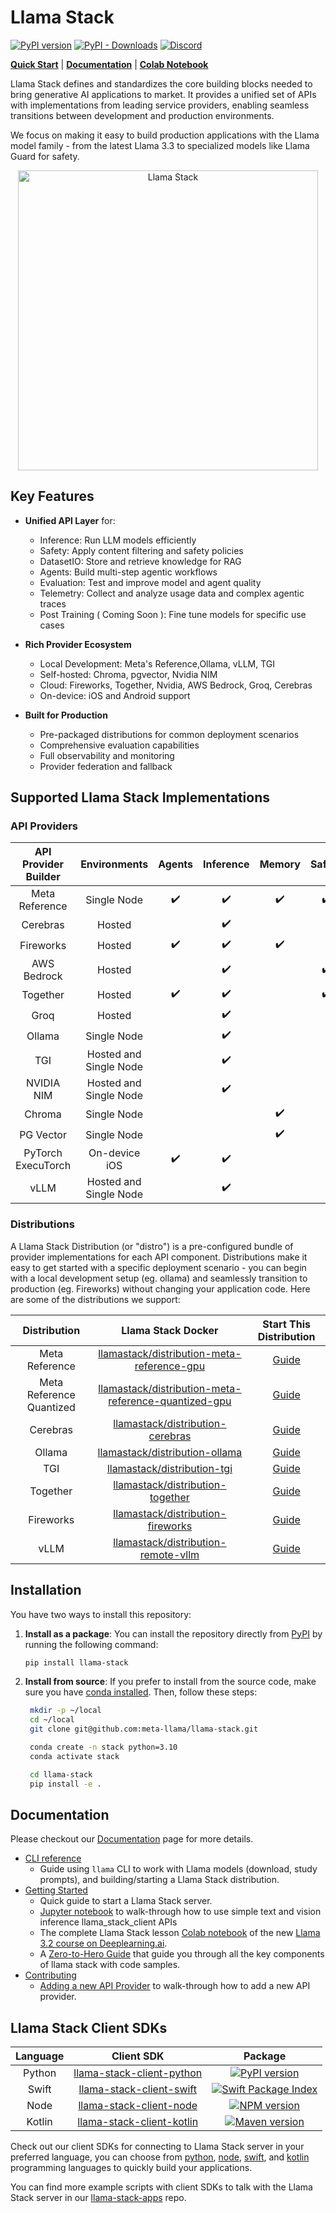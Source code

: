 # Llama Stack

[![PyPI version](https://img.shields.io/pypi/v/llama_stack.svg)](https://pypi.org/project/llama_stack/)
[![PyPI - Downloads](https://img.shields.io/pypi/dm/llama-stack)](https://pypi.org/project/llama-stack/)
[![Discord](https://img.shields.io/discord/1257833999603335178)](https://discord.gg/llama-stack)

[**Quick Start**](https://llama-stack.readthedocs.io/en/latest/getting_started/index.html) | [**Documentation**](https://llama-stack.readthedocs.io/en/latest/index.html) | [**Colab Notebook**](./docs/getting_started.ipynb)

Llama Stack defines and standardizes the core building blocks needed to bring generative AI applications to market. It provides a unified set of APIs with implementations from leading service providers, enabling seamless transitions between development and production environments.

We focus on making it easy to build production applications with the Llama model family - from the latest Llama 3.3 to specialized models like Llama Guard for safety.

<div style="text-align: center;">
  <img
    src="https://github.com/user-attachments/assets/33d9576d-95ea-468d-95e2-8fa233205a50"
    width="480"
    title="Llama Stack"
    alt="Llama Stack"
  />
</div>

## Key Features

- **Unified API Layer** for:
  - Inference: Run LLM models efficiently
  - Safety: Apply content filtering and safety policies
  - DatasetIO: Store and retrieve knowledge for RAG
  - Agents: Build multi-step agentic workflows
  - Evaluation: Test and improve model and agent quality
  - Telemetry: Collect and analyze usage data and complex agentic traces
  - Post Training ( Coming Soon ): Fine tune models for specific use cases

- **Rich Provider Ecosystem**
  - Local Development: Meta's Reference,Ollama, vLLM, TGI
  - Self-hosted: Chroma, pgvector, Nvidia NIM
  - Cloud: Fireworks, Together, Nvidia, AWS Bedrock, Groq, Cerebras
  - On-device: iOS and Android support

- **Built for Production**
  - Pre-packaged distributions for common deployment scenarios
  - Comprehensive evaluation capabilities
  - Full observability and monitoring
  - Provider federation and fallback


## Supported Llama Stack Implementations
### API Providers
|                                  **API Provider Builder**                                  |    **Environments**    |     **Agents**     |   **Inference**    |     **Memory**     |     **Safety**     |   **Telemetry**    |
|:------------------------------------------------------------------------------------------:|:----------------------:|:------------------:|:------------------:|:------------------:|:------------------:|:------------------:|
|                                       Meta Reference                                       |      Single Node       | :heavy_check_mark: | :heavy_check_mark: | :heavy_check_mark: | :heavy_check_mark: | :heavy_check_mark: |
|                                          Cerebras                                          |         Hosted         |                    | :heavy_check_mark: |                    |                    |                    |
|                                         Fireworks                                          |         Hosted         | :heavy_check_mark: | :heavy_check_mark: | :heavy_check_mark: |                    |                    |
|                                        AWS Bedrock                                         |         Hosted         |                    | :heavy_check_mark: |                    | :heavy_check_mark: |                    |
|                                          Together                                          |         Hosted         | :heavy_check_mark: | :heavy_check_mark: |                    | :heavy_check_mark: |                    |
|                                            Groq                                            |         Hosted         |                    | :heavy_check_mark: |                    |                    |                    |
|                                           Ollama                                           |      Single Node       |                    | :heavy_check_mark: |                    |                    |                    |
|                                            TGI                                             | Hosted and Single Node |                    | :heavy_check_mark: |                    |                    |                    |
| NVIDIA NIM | Hosted and Single Node |                    | :heavy_check_mark: |                    |                    |                    |
|                                           Chroma                                           |      Single Node       |                    |                    | :heavy_check_mark: |                    |                    |
|                                         PG Vector                                          |      Single Node       |                    |                    | :heavy_check_mark: |                    |                    |
|                                     PyTorch ExecuTorch                                     |     On-device iOS      | :heavy_check_mark: | :heavy_check_mark: |                    |                    |                    |
|                        vLLM                        | Hosted and Single Node |                    | :heavy_check_mark: |                    |                    |                    |

### Distributions

A Llama Stack Distribution (or "distro") is a pre-configured bundle of provider implementations for each API component. Distributions make it easy to get started with a specific deployment scenario - you can begin with a local development setup (eg. ollama) and seamlessly transition to production (eg. Fireworks) without changing your application code. Here are some of the distributions we support:

|               **Distribution**                |                                                                    **Llama Stack Docker**                                                                     |                                                 Start This Distribution                                                  |
|:---------------------------------------------:|:-------------------------------------------------------------------------------------------------------------------------------------------------------------:|:------------------------------------------------------------------------------------------------------------------------:|
|                Meta Reference                 |           [llamastack/distribution-meta-reference-gpu](https://hub.docker.com/repository/docker/llamastack/distribution-meta-reference-gpu/general)           |      [Guide](https://llama-stack.readthedocs.io/en/latest/distributions/self_hosted_distro/meta-reference-gpu.html)      |
|           Meta Reference Quantized            | [llamastack/distribution-meta-reference-quantized-gpu](https://hub.docker.com/repository/docker/llamastack/distribution-meta-reference-quantized-gpu/general) | [Guide](https://llama-stack.readthedocs.io/en/latest/distributions/self_hosted_distro/meta-reference-quantized-gpu.html) |
|                   Cerebras                    |                     [llamastack/distribution-cerebras](https://hub.docker.com/repository/docker/llamastack/distribution-cerebras/general)                     |   [Guide](https://llama-stack.readthedocs.io/en/latest/distributions/self_hosted_distro/cerebras.html)   |
|                    Ollama                     |                       [llamastack/distribution-ollama](https://hub.docker.com/repository/docker/llamastack/distribution-ollama/general)                       |            [Guide](https://llama-stack.readthedocs.io/en/latest/distributions/self_hosted_distro/ollama.html)            |
|                      TGI                      |                          [llamastack/distribution-tgi](https://hub.docker.com/repository/docker/llamastack/distribution-tgi/general)                          |             [Guide](https://llama-stack.readthedocs.io/en/latest/distributions/self_hosted_distro/tgi.html)              |
|                   Together                    |                     [llamastack/distribution-together](https://hub.docker.com/repository/docker/llamastack/distribution-together/general)                     |           [Guide](https://llama-stack.readthedocs.io/en/latest/distributions/self_hosted_distro/together.html)           |
|                   Fireworks                   |                    [llamastack/distribution-fireworks](https://hub.docker.com/repository/docker/llamastack/distribution-fireworks/general)                    |          [Guide](https://llama-stack.readthedocs.io/en/latest/distributions/self_hosted_distro/fireworks.html)           |
| vLLM |                  [llamastack/distribution-remote-vllm](https://hub.docker.com/repository/docker/llamastack/distribution-remote-vllm/general)                  |         [Guide](https://llama-stack.readthedocs.io/en/latest/distributions/self_hosted_distro/remote-vllm.html)          |

## Installation

You have two ways to install this repository:

1. **Install as a package**:
   You can install the repository directly from [PyPI](https://pypi.org/project/llama-stack/) by running the following command:
   ```bash
   pip install llama-stack
   ```

2. **Install from source**:
   If you prefer to install from the source code, make sure you have [conda installed](https://docs.conda.io/projects/conda/en/stable).
   Then, follow these steps:
   ```bash
    mkdir -p ~/local
    cd ~/local
    git clone git@github.com:meta-llama/llama-stack.git

    conda create -n stack python=3.10
    conda activate stack

    cd llama-stack
    pip install -e .
   ```

## Documentation

Please checkout our [Documentation](https://llama-stack.readthedocs.io/en/latest/index.html) page for more details.

* [CLI reference](https://llama-stack.readthedocs.io/en/latest/references/llama_cli_reference/index.html)
    * Guide using `llama` CLI to work with Llama models (download, study prompts), and building/starting a Llama Stack distribution.
* [Getting Started](https://llama-stack.readthedocs.io/en/latest/getting_started/index.html)
    * Quick guide to start a Llama Stack server.
    * [Jupyter notebook](./docs/getting_started.ipynb) to walk-through how to use simple text and vision inference llama_stack_client APIs
    * The complete Llama Stack lesson [Colab notebook](https://colab.research.google.com/drive/1dtVmxotBsI4cGZQNsJRYPrLiDeT0Wnwt) of the new [Llama 3.2 course on Deeplearning.ai](https://learn.deeplearning.ai/courses/introducing-multimodal-llama-3-2/lesson/8/llama-stack).
    * A [Zero-to-Hero Guide](https://github.com/meta-llama/llama-stack/tree/main/docs/zero_to_hero_guide) that guide you through all the key components of llama stack with code samples.
* [Contributing](CONTRIBUTING.md)
    * [Adding a new API Provider](https://llama-stack.readthedocs.io/en/latest/contributing/new_api_provider.html) to walk-through how to add a new API provider.

## Llama Stack Client SDKs

|  **Language** |  **Client SDK** | **Package** |
| :----: | :----: | :----: |
| Python |  [llama-stack-client-python](https://github.com/meta-llama/llama-stack-client-python) | [![PyPI version](https://img.shields.io/pypi/v/llama_stack_client.svg)](https://pypi.org/project/llama_stack_client/)
| Swift  | [llama-stack-client-swift](https://github.com/meta-llama/llama-stack-client-swift) | [![Swift Package Index](https://img.shields.io/endpoint?url=https%3A%2F%2Fswiftpackageindex.com%2Fapi%2Fpackages%2Fmeta-llama%2Fllama-stack-client-swift%2Fbadge%3Ftype%3Dswift-versions)](https://swiftpackageindex.com/meta-llama/llama-stack-client-swift)
| Node   | [llama-stack-client-node](https://github.com/meta-llama/llama-stack-client-node) | [![NPM version](https://img.shields.io/npm/v/llama-stack-client.svg)](https://npmjs.org/package/llama-stack-client)
| Kotlin | [llama-stack-client-kotlin](https://github.com/meta-llama/llama-stack-client-kotlin) | [![Maven version](https://img.shields.io/maven-central/v/com.llama.llamastack/llama-stack-client-kotlin)](https://central.sonatype.com/artifact/com.llama.llamastack/llama-stack-client-kotlin)

Check out our client SDKs for connecting to Llama Stack server in your preferred language, you can choose from [python](https://github.com/meta-llama/llama-stack-client-python), [node](https://github.com/meta-llama/llama-stack-client-node), [swift](https://github.com/meta-llama/llama-stack-client-swift), and [kotlin](https://github.com/meta-llama/llama-stack-client-kotlin) programming languages to quickly build your applications.

You can find more example scripts with client SDKs to talk with the Llama Stack server in our [llama-stack-apps](https://github.com/meta-llama/llama-stack-apps/tree/main/examples) repo.
